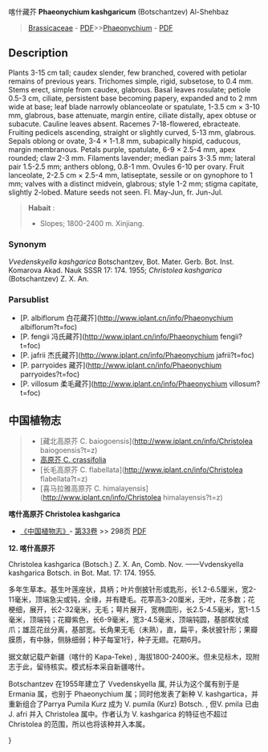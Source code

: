 喀什藏芥 **Phaeonychium kashgaricum** (Botschantzev) Al-Shehbaz

> [Brassicaceae](http://www.iplant.cn/info/Brassicaceae?t=foc) - [PDF](http://www.iplant.cn/foc/pdf/Brassicaceae.pdf)>>[Phaeonychium](http://www.iplant.cn/info/Phaeonychium?t=foc) - [PDF](http://www.iplant.cn/foc/pdf/Phaeonychium.pdf)

## Description

Plants 3-15 cm tall; caudex slender, few branched, covered with petiolar remains of previous years. Trichomes simple, rigid, subsetose, to 0.4 mm. Stems erect, simple from caudex, glabrous. Basal leaves rosulate; petiole 0.5-3 cm, ciliate, persistent base becoming papery, expanded and to 2 mm wide at base; leaf blade narrowly oblanceolate or spatulate, 1-3.5 cm × 3-10 mm, glabrous, base attenuate, margin entire, ciliate distally, apex obtuse or subacute. Cauline leaves absent. Racemes 7-18-flowered, ebracteate. Fruiting pedicels ascending, straight or slightly curved, 5-13 mm, glabrous. Sepals oblong or ovate, 3-4 × 1-1.8 mm, subapically hispid, caducous, margin membranous. Petals purple, spatulate, 6-9 × 2.5-4 mm, apex rounded; claw 2-3 mm. Filaments lavender; median pairs 3-3.5 mm; lateral pair 1.5-2.5 mm; anthers oblong, 0.8-1 mm. Ovules 6-10 per ovary. Fruit lanceolate, 2-2.5 cm × 2.5-4 mm, latiseptate, sessile or on gynophore to 1 mm; valves with a distinct midvein, glabrous; style 1-2 mm; stigma capitate, slightly 2-lobed. Mature seeds not seen. Fl. May-Jun, fr. Jun-Jul.

> **Habait** : 
>* Slopes; 1800-2400 m. Xinjiang.

### Synonym
*Vvedenskyella kashgarica* Botschantzev, Bot. Mater. Gerb. Bot. Inst. Komarova Akad. Nauk SSSR 17: 174. 1955; *Christolea kashgarica* (Botschantzev) Z. X. An.

### Parsublist

* [P.  albiflorum  白花藏芥](http://www.iplant.cn/info/Phaeonychium albiflorum?t=foc)
* [P.  fengii  冯氏藏芥](http://www.iplant.cn/info/Phaeonychium fengii?t=foc)
* [P.  jafrii  杰氏藏芥](http://www.iplant.cn/info/Phaeonychium jafrii?t=foc)
* [P.  parryoides  藏芥](http://www.iplant.cn/info/Phaeonychium parryoides?t=foc)
* [P.  villosum  柔毛藏芥](http://www.iplant.cn/info/Phaeonychium villosum?t=foc)

## 中国植物志

> * [藏北高原芥  C.  baiogoensis](http://www.iplant.cn/info/Christolea baiogoensis?t=z)
> * [高原芥  C.  crassifolia](Christolea-crassifolia-高原芥.md)
> * [长毛高原芥  C.  flabellata](http://www.iplant.cn/info/Christolea flabellata?t=z)
> * [喜马拉雅高原芥  C.  himalayensis](http://www.iplant.cn/info/Christolea himalayensis?t=z)

**喀什高原芥 Christolea kashgarica**

* [《中国植物志》](http://www.iplant.cn/frps)- [第33卷](http://www.iplant.cn/frps/vol/33) >> 298页 [PDF](http://www.iplant.cn/frps/pdf/33/298b.PDF)

**12. 喀什高原芥**

Christolea kashgarica (Botsch.) Z. X. An, Comb. Nov. ——Vvdenskyella kashgarica Botsch. in Bot. Mat. 17: 174. 1955.

多年生草本。基生叶莲座状，具柄；叶片倒披针形或匙形，长1.2-6.5厘米，宽2-11毫米，顶端急尖或钝，全缘，并有睫毛。花葶高3-20厘米，无叶，花多数；花梗细，展开，长2-32毫米，无毛；萼片展开，宽椭圆形，长2.5-4.5毫米，宽1-1.5毫米，顶端钝；花瓣紫色，长6-9毫米，宽3-4.5毫米，顶端钝圆，基部楔状成爪；雄蕊花丝分离，基部宽。长角果无毛（未熟），直，扁平，条状披针形；果瓣膜质，有中脉，侧脉细弱；种子每室1行，种子无翅。花期6月。

据文献记载产新疆（喀什的 Kapa-Teke) , 海拔1800-2400米。但未见标木，现附志于此，留待核实。模式标本采自新疆喀什。

Botschantzev 在1955年建立了 Vvedenskyella 属, 并认为这个属有别于是 Ermania 属，也别于 Phaeonychium 属；同时他发表了新种 V. kashgartica，并重新组合了Parrya Pumila Kurz 成为 V. pumila (Kurz) Botsch. , 但V. pmila 已由 J. afri 并入 Christolea 属中。作者认为 V. kashgarica 的特征也不超过 Christolea 的范围，所以也将该种并入本属。

}